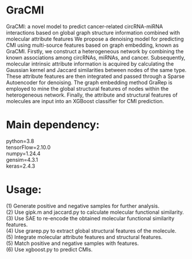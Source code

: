 # GraCMI  

GraCMI: a novel model to predict cancer-related circRNA-miRNA interactions based on global graph structure information combined with molecular attribute features
We propose a denoising model for predicting CMI using multi-source features based on graph embedding, known as GraCMI. Firstly, we construct a heterogeneous network by combining the known associations among circRNAs, miRNAs, and cancer. Subsequently, molecular intrinsic attribute information is acquired by calculating the Gaussian kernel and Jaccard similarities between nodes of the same type. These attribute features are then integrated and passed through a Sparse Autoencoder for denoising. The graph embedding method GraRep is employed to mine the global structural features of nodes within the heterogeneous network. Finally, the attribute and structural features of molecules are input into an XGBoost classifier for CMI prediction.

# Main dependency:  
python=3.8  
tensorFlow=2.10.0  
numpy=1.24.4  
gensim=4.3.1  
keras=2.4.3  

# Usage:  
(1) Generate positive and negative samples for further analysis.  
(2) Use gipk.m and jaccard.py to calculate molecular functional similarity.  
(3) Use SAE to re-encode the obtained molecular functional similarity features.  
(4) Use grarep.py to extract global structural features of the molecule.  
(5) Integrate molecular attribute features and structural features.  
(5) Match positive and negative samples with features.  
(6) Use xgboost.py to predict CMIs.  
